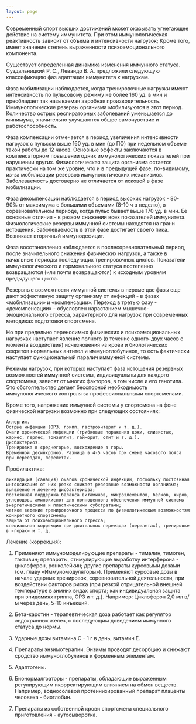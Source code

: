 ```yaml
---
layout: page
---
```

Современный спорт высших достижений может оказывать угнетающее действие на систему иммунитета. При этом иммунологическая реактивность зависит от объема и интенсивности нагрузок; Кроме того, имеет значение степень выраженности психоэмоционального компонента.

Существует определенная динамика изменения иммунного статуса. Суздальницкий Р. С., Левандо В. А. предложили следующую классификацию фаз адаптации иммунитета к нагрузкам.

Фаза мобилизации наблюдается, когда тренировочные нагрузки имеют интенсивность по пульсовому режиму не более 160 уд. в мин и преобладает так называемая аэробная производительность. Иммунологические резервы организма мобилизуются в этот период. Количество острых респираторных заболеваний уменьшается до минимума, значительно улучшаются общее самочувствие и работоспособность.

Фаза компенсации отмечается в период увеличения интенсивности нагрузок с пульсом выше 160 уд. в мин (до ПО) при недельном объеме такой работы до 12 часов. Основные эффекты заключаются в компенсаторном повышении одних иммунологических показателей при нарушении других. Физиологическая защита организма остается практически на том же уровне, что и в предыдущей фазе, по-видимому, из-за мобилизации резервов иммунологических механизмов. Заболеваемость достоверно не отличается от исковой в фазе мобилизации.

Фаза декомпенсации наблюдается в период высоких нагрузок - 80-90% от максимума с большими объемами (8-10 ч в неделю), в соревновательном периоде, когда пульс бывает выше 170 уд. в мин. Ее основные отличия - в резком снижении всех показателей иммунитета. Физиологические резервы иммунной системы находятся на грани истощения. Заболеваемость в этой фазе достигает своего пика. Возникает вторичный иммунодефицит.

Фаза восстановления наблюдается в послесоревновательный период, после значительного снижения физических нагрузок, а также в начальные периоды последующих тренировочных циклов. Показатели иммунологического и гормонального статуса постепенно возвращаются (или почти возвращаются) к исходным уровням предыдущего цикла.

Резервные возможности иммунной системы в первые две фазы еще дают эффективную защиту организму от инфекций - в фазах «мобилизации» и «компенсации». Переход в третью фазу - «декомпенсации» - обусловлен нарастанием мышечно-эмоционального стресса, характерного для нагрузок при современных методиках подготовки спортсмена.

Но при предельно переносимых физических и психоэмоциональных нагрузках наступает явление полного (в течение одного-двух часов с момента воздействия) исчезновения из крови и биологических секретов нормальных антител и иммуноглобулинов, то есть фактически наступает функциональный паралич иммунной системы.

Режимы нагрузок, при которых наступает фаза истощения резервных возможностей иммунной системы, индивидуальны для каждого спортсмена, зависят от многих факторов, в том числе и его генотипа. Это обстоятельство делает бесспорной необходимость иммунологического контроля за профессиональными спортсменами.

Кроме того, напряжение иммунной системы у спортсмена на фоне физической нагрузки возможно при следующих состояниях:

    Аллергия.
    Острые инфекции (ОРЗ, грипп, гастроэнтерит и т. д.).
    Очаги хронической инфекции (грибковые поражения кожи, слизистых, кариес, герпес, тонзиллит, гайморит, отит и т. д.).
    Дисбактериоз.
    Тренировка в среднегорье, восхождение в горы.
    Временной десинхроноз. Разница в 4-5 часов при смене часового пояса при переездах, перелетах.

Профилактика:

    ликвидация (санация) очагов хронической инфекции, поскольку постоянная интоксикация от них резко снижает резервные возможности организма;
    выявление и лечение дисбактериоза;
    постоянная поддержка баланса витаминов, микроэлементов, белков, жиров, углеводов, аминокислот для полноценного обеспечения иммунной системы энергетическими и пластическими субстратами;
    четкое ведение тренировочного процесса по физиологическим возможностям конкретного спортсмена;
    защита от психоэмоционального стресса;
    специальная коррекция при длительных переездах (перелетах), тренировке в «горах» и т. д.

Лечение (коррекция):

1. Применяют иммуномоделирующие препараты - тималин, тимоген, тактивин; препараты, стимулирующие выработку интерферона - циклоферон, ронколейкин; другие препараты курсовыми дозами (см. главу «Иммуномодуляторы»). Применяют курсовые дозы в начале ударных тренировок, соревновательной деятельности, при воздействии факторов риска (при резкой отрицательной внешней температуре в зимних видах спорта; как индивидуальная защита при эпидемиях гриппа, ОРЗ и т. д.). Например: Циклоферон 2,0 мл в/м через день, 5-10 инъекций.

2. Бета-каротин - терапевтическая доза работает как регулятор эндокринных желез, с последующим доведением иммунного статуса до нормы.

3. Ударные дозы витамина С - 1 г в день, витамин Е.

4. Препараты энзимотерапии. Энзимы проводят десорбцию и снижают сродство иммуноглобулинов к форменным элементам.

5. Адаптогены.

6. Бионормалгоаторы - препараты, обладающие выраженным регулирующим икорректирующим влиянием на обмен веществ. Например, водносолевой протеинизированный препарат плаценты человека - биоглобин.

7. Препараты из собственной крови спортсмена специального приготовления - аутосыворотка.